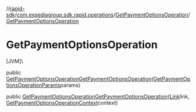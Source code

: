 //[rapid-sdk](../../../index.md)/[com.expediagroup.sdk.rapid.operations](../index.md)/[GetPaymentOptionsOperation](index.md)/[GetPaymentOptionsOperation](-get-payment-options-operation.md)

# GetPaymentOptionsOperation

[JVM]\

public [GetPaymentOptionsOperation](index.md)[GetPaymentOptionsOperation](-get-payment-options-operation.md)([GetPaymentOptionsOperationParams](../-get-payment-options-operation-params/index.md)params)

public [GetPaymentOptionsOperation](index.md)[GetPaymentOptionsOperation](-get-payment-options-operation.md)([Link](../../com.expediagroup.sdk.rapid.models/-link/index.md)link, [GetPaymentOptionsOperationContext](../-get-payment-options-operation-context/index.md)context)
